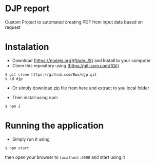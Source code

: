 # DJP report
Custom Project to automated creating PDF from input data
based on request

# Instalation
- Download [https://nodejs.org](Node.JS) and Install to your computer
- Clone this repository using [https://git-scm.com](Git)
```
$ git clone https://github.com/0wx/djp.git
$ cd djp
```
- Or simply download zip file from here and extract to you local folder

- Then install using npm
```
$ npm i
```

# Running the application
- Simply run it using
```
$ npm start
```

then open your browser to ```localhost:3000``` and start using it